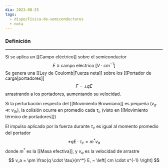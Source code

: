 ```yaml
---
dia: 2023-08-25
tags:
  - dispo/Física-de-semiconductores
  - nota
---
```

### Definición
---
Si se aplica un [[Campo eléctrico]] sobre el semiconductor $$ E \equiv \text{campo eléctrico} ~ \left[ V \cdot cm^{-1} \right] $$
Se genera una [[Ley de Coulomb|Fuerza neta]] sobre los [[Portador de carga|portadores]] $$ F = \pm qE $$ arrastrando a los portadores, aumentando su velocidad.

Si la perturbación respecto del [[Movimiento Browniano]] es pequeña ($v_a \ll v_{th}$), la colisión ocurre en promedio cada $\tau_c$ (visto en [[Movimiento térmico de portadores]])

El impulso aplicado por la fuerza durante $\tau_c$ es igual al momento promedio del portador $$ \pm qE \cdot \tau_c = m^* v_a $$ donde $m^*$ es la [[Masa efectiva]], y $v_a$ es la velocidad de arrastre $$ v_a = \pm \frac{q \cdot \tau}{m^*} E, ~ \left[ cm \cdot s^{-1} \right] $$

